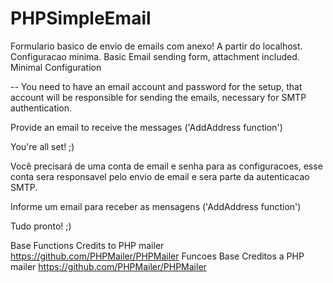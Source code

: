 # PHPSimpleEmail
Formulario basico de envio de emails com anexo! A partir do localhost. Configuracao minima. Basic Email sending form, attachment included. Minimal Configuration

--
You need to have an email account and password for the setup, that account will be responsible for sending the emails,
necessary for SMTP authentication.

Provide an email to receive the messages ('AddAddress function')

You're all set! ;)

Você precisará de uma conta de email e senha para as configuracoes, esse conta sera responsavel pelo envio de email e sera parte
da autenticacao SMTP.

Informe um email para receber as mensagens ('AddAddress function')

Tudo pronto! ;)

Base Functions Credits to PHP mailer https://github.com/PHPMailer/PHPMailer
Funcoes Base Creditos a PHP mailer https://github.com/PHPMailer/PHPMailer
